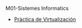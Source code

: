 M01-Sistemes Informatics
- [Pràctica de Virtualización](https://htmlpreview.github.io/?https://github.com/JorgeGilGuillen/Portfoli/blob/main/Moduls/M01-SistemesInformatics/UF1/Pr%C3%A0ctica%20Virtualitzaci%C3%B3/Pr%C3%A0cticaVirtualitzaci%C3%B3.html)
